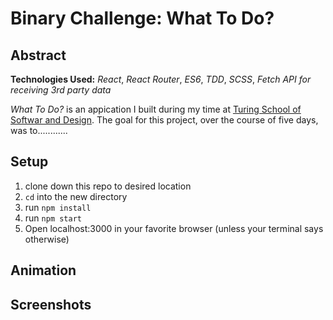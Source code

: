 # Binary Challenge: What To Do?

## Abstract

**Technologies Used:**
*React*, *React Router*, *ES6*, *TDD*, *SCSS*, *Fetch API for receiving 3rd party data*

*What To Do?* is an appication I built during my time at [Turing School of Softwar and Design](http://turing.io). The goal for this project, over the course of five days, was to............

## Setup
1. clone down this repo to desired location
2. `cd` into the new directory
3. run `npm install`
4. run `npm start`
5. Open localhost:3000 in your favorite browser (unless your terminal says otherwise)

## Animation 

## Screenshots
